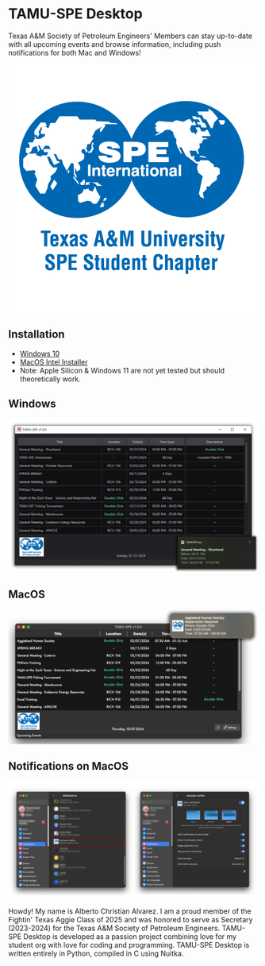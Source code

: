 # TAMU-SPE Desktop
Texas A&M Society of Petroleum Engineers' Members can stay up-to-date with all upcoming events and browse information, including push notifications for both Mac and Windows!

![TAMUSPE Desktop](MacOS/images/SPE_A_M_RGB_square.png)

## Installation
- [Windows 10](https://github.com/TAMUSPE-Desktop/Windows/Deployment/Installer/TAMUSPE_SETUP.exe)
- [MacOS Intel Installer](https://pub-58bc52c7aeb14c7993e4f6b166e44c74.r2.dev/TAMU-SPE.dmg)
- Note: Apple Silicon & Windows 11 are not yet tested but should theoretically work.

## Windows

![MacOS Notifications](Windows/images/Windows.png)

## MacOS

![MacOS Notifications](MacOS/images/Mac.png)

## Notifications on MacOS

![MacOS Notifications](MacOS/images/MacNotif.png)

Howdy! My name is Alberto Christian Alvarez. I am a proud member of the Fightin' Texas Aggie Class of 2025 and was honored to serve as Secretary (2023-2024) for the Texas A&M Society of Petroleum Engineers. TAMU-SPE Desktop is developed as a passion project combining love for my student org with love for coding and programming. TAMU-SPE Desktop is written entirely in Python, compiled in C using Nuitka. 

